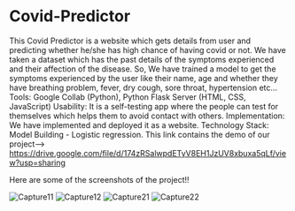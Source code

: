 # Covid-Predictor
This Covid Predictor is a website which gets details from user and predicting whether he/she has high chance of having covid or not.
We have taken a dataset which has the past details of the symptoms experienced and their affection of the disease. So, We have trained a model to get the symptoms experienced by the user like their name, age and whether they have breathing problem, fever, dry cough, sore throat, hypertension etc…
Tools: Google Collab (Python), Python Flask Server (HTML, CSS, JavaScript)
Usability: It is a self-testing app where the people can test for themselves which helps them to 
avoid contact with others.
Implementation: We have implemented and deployed it as a website.
Technology Stack: Model Building - Logistic regression.
This link contains the demo of our project--> https://drive.google.com/file/d/174zRSalwpdETyV8EH1JzUV8xbuxa5qLf/view?usp=sharing

Here are some of the screenshots of the project!!

![Capture11](https://user-images.githubusercontent.com/57080465/125189487-f7a7d100-e255-11eb-81dc-e884318f2190.PNG)
![Capture12](https://user-images.githubusercontent.com/57080465/125189490-fa0a2b00-e255-11eb-9010-884a99fcbd11.PNG)
![Capture21](https://user-images.githubusercontent.com/57080465/125189491-faa2c180-e255-11eb-9102-1391a6b0dd54.PNG)
![Capture22](https://user-images.githubusercontent.com/57080465/125189493-fb3b5800-e255-11eb-8a37-0294adee6420.PNG)
